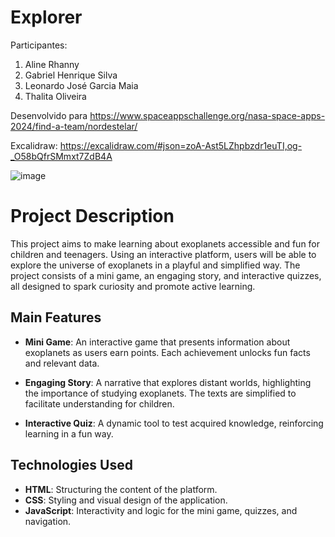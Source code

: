 # Explorer

Participantes:

1. Aline Rhanny
2. Gabriel Henrique Silva
3. Leonardo José Garcia Maia
4. Thalita Oliveira

Desenvolvido para https://www.spaceappschallenge.org/nasa-space-apps-2024/find-a-team/nordestelar/

Excalidraw: https://excalidraw.com/#json=zoA-Ast5LZhpbzdr1euTI,og-_O58bQfrSMmxt7ZdB4A

![image](https://github.com/user-attachments/assets/35e50d51-6e09-4118-a7fd-43c0a29b4b39)

# Project Description

This project aims to make learning about exoplanets accessible and fun for children and teenagers. Using an interactive platform, users will be able to explore the universe of exoplanets in a playful and simplified way. The project consists of a mini game, an engaging story, and interactive quizzes, all designed to spark curiosity and promote active learning.

## Main Features

- **Mini Game**: An interactive game that presents information about exoplanets as users earn points. Each achievement unlocks fun facts and relevant data.

- **Engaging Story**: A narrative that explores distant worlds, highlighting the importance of studying exoplanets. The texts are simplified to facilitate understanding for children.

- **Interactive Quiz**: A dynamic tool to test acquired knowledge, reinforcing learning in a fun way.

## Technologies Used

- **HTML**: Structuring the content of the platform.
- **CSS**: Styling and visual design of the application.
- **JavaScript**: Interactivity and logic for the mini game, quizzes, and navigation.

